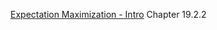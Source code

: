 [Expectation Maximization - Intro](probabilistic_graphical_models/5.5.2-Learn-missing-EM-intro.pdf) Chapter 19.2.2
